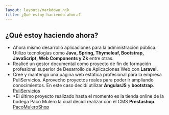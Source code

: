 ```yaml
---
layout: layouts/markdown.njk
title: ¿Qué estoy haciendo ahora?
---
```


## ¿Qué estoy haciendo ahora?

* Ahora mismo desarrollo aplicaciones para la administración pública. Utilizo tecnologías como **Java, Spring, Thymeleaf, Bootstrap, JavaScript, Web Components y Zk** entre otras.
* Realicé un gestor documental como proyecto de fin de formación profesional superior de Desarrollo de Aplicaciones Web con **Laravel**.
* Creé y mantengo una página web estática profesional para la empresa PuliServicios. Aprovecho proyectos reales para poder ir ampliando conocimientos. En este caso decidí utilizar **AngularJS** y **bootstrap**. [PuliServicios](https://puliservicios-e9f80.firebaseapp.com)
* *El último proyecto realizado hasta el momento es la tienda online de la bodega Paco Mulero la cual decidí realizar con el CMS **Prestashop**. [PacoMuleroShop](https://pacomuleroshop.com)
